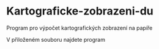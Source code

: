 # Kartograficke-zobrazeni-du
Program pro výpočet kartografických zobrazení na papíře

V přiloženém souboru najdete program
